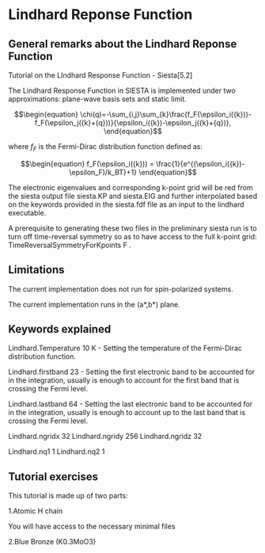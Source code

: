 # Lindhard Reponse Function
## General remarks about the Lindhard Reponse Function
Tutorial on the LIndhard Response Function - Siesta[5.2]

The Lindhard Response Function in SIESTA is implemented under two approximations: plane-wave basis sets and static limit. 

```math
\begin{equation}
\chi(q)=-\sum_{i,j}\sum_{k}\frac{f_F(\epsilon_i({k}))-f_F(\epsilon_j({k}+{q}))}{\epsilon_i({k})-\epsilon_j({k}+{q})},
\end{equation}
```

where $`\textit {f}_F`$ is the Fermi-Dirac distribution function defined as:

```math
\begin{equation}
    f_F(\epsilon_i({k})) = \frac{1}{e^{(\epsilon_i({k})-\epsilon_F)/k_BT}+1}
\end{equation}
```

The electronic eigenvalues and corresponding k-point grid will be red from the siesta output file siesta.KP and siesta.EIG and further interpolated based on the keywords provided in the siesta.fdf file as an input to the lindhard executable. 

A prerequisite to generating these two files in the preliminary siesta run is to turn off time-reversal symmetry so as to have access to the full k-point grid: TimeReversalSymmetryForKpoints F .

## Limitations
The current implementation does not run for spin-polarized systems.

The current implementation runs in the (a*,b*) plane. 


## Keywords explained 

Lindhard.Temperature 10 K - Setting the temperature of the Fermi-Dirac distribution function.

Lindhard.firstband	 23 - Setting the first electronic band to be accounted for in the integration, usually is enough to account for the first band that is crossing the Fermi level.

Lindhard.lastband	 64 - Setting the last electronic band to be accounted for in the integration, usually is enough to account up to the last band that is crossing the Fermi level.

Lindhard.ngridx		32
Lindhard.ngridy		256
Lindhard.ngridz		32

Lindhard.nq1		1
Lindhard.nq2		1

## Tutorial exercises
This tutorial is made up of two parts:

1.Atomic H chain 

You will have access to the necessary minimal files 

2.Blue Bronze (K0.3MoO3)
